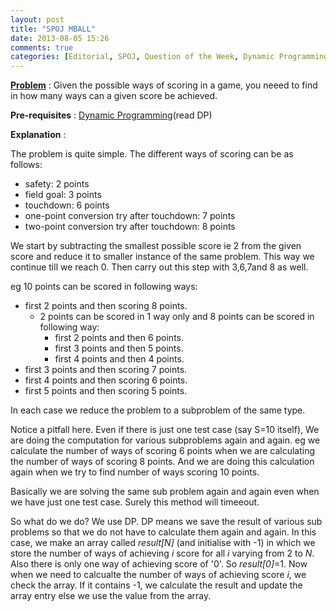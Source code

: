 ```yaml
---
layout: post
title: "SPOJ MBALL"
date: 2013-08-05 15:26
comments: true
categories: [Editorial, SPOJ, Question of the Week, Dynamic Programming, DP, Memoization]
---
```

**[Problem](http://www.spoj.com/problems/MBALL/)** :
Given the possible ways of scoring in a game, you neeed to find in how many ways can a given score be achieved.

**Pre-requisites** : [Dynamic Programming](http://www.topcoder.com/tc?d1=tutorials&d2=dynProg&module=Static)(read DP)

**Explanation** :

The problem is quite simple. The different ways of scoring can be as follows:

*   safety: 2 points
*   field goal: 3 points
*   touchdown: 6 points
*   one-point conversion try after touchdown: 7 points
*   two-point conversion try after touchdown: 8 points

We start by subtracting the smallest possible score ie 2 from the given score and reduce it to smaller instance of the same problem. This way we continue till we reach 0. Then carry out this step with 3,6,7and 8 as well.

eg 10 points can be scored in following ways:

*   first 2 points and then scoring 8 points.
    *   2 points can be scored in 1 way only and 8 points can be scored in following way:
        *   first 2 points and then 6 points.
        *   first 3 points and then 5 points.
        *   first 4 points and then 4 points.
*   first 3 points and then scoring 7 points.
*   first 4 points and then scoring 6 points.
*   first 5 points and then scoring 5 points.

In each case we reduce the problem to a subproblem of the same type.

Notice a pitfall here. Even if there is just one test case (say S=10 itself), We are doing the computation for various subproblems again and again. eg we calculate the number of ways of scoring 6 points when we are calculating the number of ways of scoring 8 points. And we are doing this calculation again when we try to find number of ways scoring 10 points. 

Basically we are solving the same sub problem again and again even when we have just one test case. Surely this method will timeeout. 

So what do we do? We use DP. DP means we save the result of various sub problems so that we do not have to calculate them again and again. In this case, we make an array called *result[N]* (and initialise with -1) in which we store the number of ways of achieving *i* score for all *i* varying from 2 to *N*. Also there is only one way of achieving score of '0'. So *result[0]*=1. Now when we need to calcualte the number of ways of achieving score *i*, we check the array. If it contains -1, we calculate the result and update the array entry else we use the value from the array.

